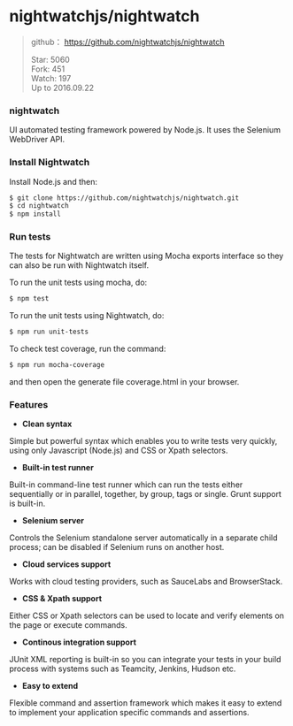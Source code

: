 # nightwatchjs/nightwatch

>github： https://github.com/nightwatchjs/nightwatch
>
>Star: 5060  
>Fork: 451  
>Watch: 197    
>Up to 2016.09.22


### nightwatch

UI automated testing framework powered by Node.js. It uses the Selenium WebDriver API.

### Install Nightwatch

Install Node.js and then:

```bash
$ git clone https://github.com/nightwatchjs/nightwatch.git
$ cd nightwatch
$ npm install
```

### Run tests

The tests for Nightwatch are written using Mocha exports interface so they can also be run with Nightwatch itself.

To run the unit tests using mocha, do:
```bash
$ npm test
```

To run the unit tests using Nightwatch, do:

```bash
$ npm run unit-tests
```

To check test coverage, run the command:

```bash
$ npm run mocha-coverage
```

and then open the generate file coverage.html in your browser.

### Features

* __Clean syntax__    
    

Simple but powerful syntax which enables you to write tests very quickly, using only Javascript (Node.js) and CSS or Xpath selectors.    

* __Built-in test runner__    
    

Built-in command-line test runner which can run the tests either sequentially or in parallel, together, by group, tags or single. Grunt support is built-in.    
* __Selenium server__    
    

Controls the Selenium standalone server automatically in a separate child process; can be disabled if Selenium runs on another host.    
    
* __Cloud services support__    
    

Works with cloud testing providers, such as SauceLabs and BrowserStack.    

* __CSS & Xpath support__    
    
Either CSS or Xpath selectors can be used to locate and verify elements on the page or execute commands.    

* __Continous integration support__    
    

JUnit XML reporting is built-in so you can integrate your tests in your build process with systems such as Teamcity, Jenkins, Hudson etc.    


* __Easy to extend__    
    
    
Flexible command and assertion framework which makes it easy to extend to implement your application specific commands and assertions.


